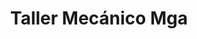 ---
title: "Taller Mecánico Mga"
url: /manilva/taller-mecanico-mga/
shop: reparación de automóviles
---